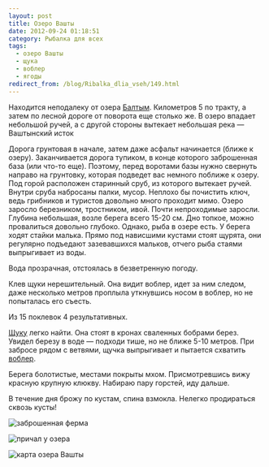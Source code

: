 ```yaml
---
layout: post
title: Озеро Вашты
date: 2012-09-24 01:18:51
category: Рыбалка для всех
tags:
  - озеро Вашты
  - щука
  - воблер
  - ягоды
redirect_from: /blog/Ribalka_dlia_vseh/149.html
---
```

Находится неподалеку от озера [Балтым][1]. Километров 5
по тракту, а затем по лесной дороге от поворота еще столько же. В озеро
впадает небольшой ручей, а с другой стороны вытекает небольшая река —
Ваштынский исток

Дорога грунтовая в начале, затем даже асфальт начинается (ближе к
озеру). Заканчивается дорога тупиком, в конце которого заброшенная база
(или что-то еще). Поэтому, перед воротами базы нужно свернуть направо на
грунтовку, которая подведет вас немного поближе к озеру. Под горой
расположен старинный сруб, из которого вытекает ручей. Внутри сруба
набросаны палки, мусор. Неплохо бы почистить ключ, ведь грибников и
туристов довольно много проходит мимо.
Озеро заросло березником, тростником, ивой. Почти непроходимые заросли.
Глубина небольшая, возле берега всего 15-20 см. Дно топкое, можно
провалиться довольно глубоко.
Однако, рыба в озере есть. У берега ходят стайки малька. Прямо под
нависшими кустами стоят щурята, они регулярно подъедают зазевавшихся
мальков, отчего рыба стаями выпрыгивает из воды.

Вода прозрачная, отстоялась в безветренную погоду.

Клев щуки нерешительный. Она видит воблер, идет за ним следом, даже
несколько метров проплыла уткнувшись носом в воблер, но не попыталась
его съесть.

Из 15 поклевок 4 результативных.

[Щуку][2] легко найти. Она стоят в кронах сваленных
бобрами берез. Увидел березу в воде — подходи тише, но не ближе 5-10
метров. При забросе рядом с ветвями, щучка выпрыгивает и пытается
схватить [воблер][3].

Берега болотистые, местами покрыты мхом. Присмотревшись вижу красную
крупную клюкву. Набираю пару горстей, иду дальше.

В течение дня брожу по кустам, спина взмокла. Нелегко продираться сквозь
кусты!

![заброшенная
ферма](/uploads/images/00/00/01/2012/09/23/4930d6.jpg)

![причал у
озера](/uploads/images/00/00/01/2012/09/23/2e9097.jpg)

![карта озера
Вашты](/uploads/images/00/00/01/2012/09/24/8c30d0.jpg)



[1]: /blog/Ribalka_dlia_vseh/147.html
[2]: /blog/riba_osobennosti/59.html
[3]: /blog/sposoby/67.html
